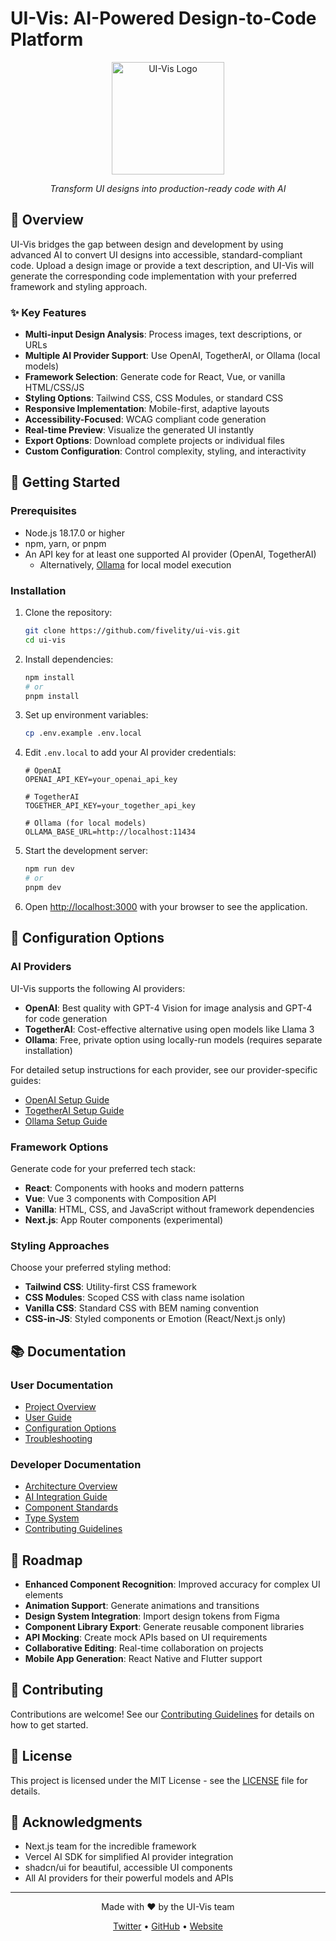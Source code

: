 # UI-Vis: AI-Powered Design-to-Code Platform

<div align="center">
  <img src="public/ui-vis-logo.svg" alt="UI-Vis Logo" width="180" />
  <p><em>Transform UI designs into production-ready code with AI</em></p>
</div>

## 🌟 Overview

UI-Vis bridges the gap between design and development by using advanced AI to convert UI designs into accessible, standard-compliant code. Upload a design image or provide a text description, and UI-Vis will generate the corresponding code implementation with your preferred framework and styling approach.

### ✨ Key Features

- **Multi-input Design Analysis**: Process images, text descriptions, or URLs
- **Multiple AI Provider Support**: Use OpenAI, TogetherAI, or Ollama (local models)
- **Framework Selection**: Generate code for React, Vue, or vanilla HTML/CSS/JS
- **Styling Options**: Tailwind CSS, CSS Modules, or standard CSS
- **Responsive Implementation**: Mobile-first, adaptive layouts
- **Accessibility-Focused**: WCAG compliant code generation
- **Real-time Preview**: Visualize the generated UI instantly
- **Export Options**: Download complete projects or individual files
- **Custom Configuration**: Control complexity, styling, and interactivity

## 🚀 Getting Started

### Prerequisites

- Node.js 18.17.0 or higher
- npm, yarn, or pnpm
- An API key for at least one supported AI provider (OpenAI, TogetherAI)
  - Alternatively, [Ollama](https://ollama.ai) for local model execution

### Installation

1. Clone the repository:
   ```bash
   git clone https://github.com/fivelity/ui-vis.git
   cd ui-vis
   ```

2. Install dependencies:
   ```bash
   npm install
   # or
   pnpm install
   ```

3. Set up environment variables:
   ```bash
   cp .env.example .env.local
   ```
   
4. Edit `.env.local` to add your AI provider credentials:
   ```
   # OpenAI
   OPENAI_API_KEY=your_openai_api_key
   
   # TogetherAI
   TOGETHER_API_KEY=your_together_api_key
   
   # Ollama (for local models)
   OLLAMA_BASE_URL=http://localhost:11434
   ```

5. Start the development server:
   ```bash
   npm run dev
   # or
   pnpm dev
   ```

6. Open [http://localhost:3000](http://localhost:3000) with your browser to see the application.

## 🔌 Configuration Options

### AI Providers

UI-Vis supports the following AI providers:

- **OpenAI**: Best quality with GPT-4 Vision for image analysis and GPT-4 for code generation
- **TogetherAI**: Cost-effective alternative using open models like Llama 3
- **Ollama**: Free, private option using locally-run models (requires separate installation)

For detailed setup instructions for each provider, see our provider-specific guides:
- [OpenAI Setup Guide](docs/openai-setup.md)
- [TogetherAI Setup Guide](.dev_docs/together-ai-integration.md)
- [Ollama Setup Guide](.dev_docs/ollama-integration.md)

### Framework Options

Generate code for your preferred tech stack:

- **React**: Components with hooks and modern patterns
- **Vue**: Vue 3 components with Composition API
- **Vanilla**: HTML, CSS, and JavaScript without framework dependencies
- **Next.js**: App Router components (experimental)

### Styling Approaches

Choose your preferred styling method:

- **Tailwind CSS**: Utility-first CSS framework
- **CSS Modules**: Scoped CSS with class name isolation
- **Vanilla CSS**: Standard CSS with BEM naming convention
- **CSS-in-JS**: Styled components or Emotion (React/Next.js only)

## 📚 Documentation

### User Documentation
- [Project Overview](docs/project-overview.md)
- [User Guide](docs/user-guide.md)
- [Configuration Options](docs/configuration.md)
- [Troubleshooting](docs/troubleshooting.md)

### Developer Documentation
- [Architecture Overview](.dev_docs/architecture.md)
- [AI Integration Guide](.dev_docs/ai-provider-integration.md)
- [Component Standards](.dev_docs/component-standards.md)
- [Type System](.dev_docs/type-system.md)
- [Contributing Guidelines](CONTRIBUTING.md)

## 🔮 Roadmap

- **Enhanced Component Recognition**: Improved accuracy for complex UI elements
- **Animation Support**: Generate animations and transitions
- **Design System Integration**: Import design tokens from Figma
- **Component Library Export**: Generate reusable component libraries
- **API Mocking**: Create mock APIs based on UI requirements
- **Collaborative Editing**: Real-time collaboration on projects
- **Mobile App Generation**: React Native and Flutter support

## 🤝 Contributing

Contributions are welcome! See our [Contributing Guidelines](CONTRIBUTING.md) for details on how to get started.

## 📄 License

This project is licensed under the MIT License - see the [LICENSE](LICENSE) file for details.

## 🙏 Acknowledgments

- Next.js team for the incredible framework
- Vercel AI SDK for simplified AI provider integration
- shadcn/ui for beautiful, accessible UI components
- All AI providers for their powerful models and APIs

---

<div align="center">
  <p>Made with ❤️ by the UI-Vis team</p>
  <p>
    <a href="https://twitter.com/uivisapp">Twitter</a> •
    <a href="https://github.com/fivelity/ui-vis">GitHub</a> •
    <a href="https://fivelity.com">Website</a>
  </p>
</div>
